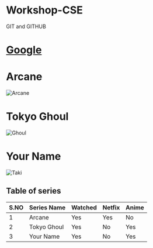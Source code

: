 # Workshop-CSE
GIT and GITHUB

# [Google](www.google.com)

# Arcane
![Arcane](https://static.wikia.nocookie.net/leagueoflegends/images/7/7d/Arcane_2021_Logo.jpg/revision/latest/scale-to-width-down/350?cb=20211024000745)

# Tokyo Ghoul
![Ghoul](https://static.wikia.nocookie.net/tokyoghoul/images/7/73/TV_Visual_season_2.png/revision/latest?cb=20141203210634)

# Your Name
![Taki](https://cinemapolis.org/wp-content/uploads/Yournameposter.jpg)

## Table of series
|S.NO|Series Name|Watched|Netfix|Anime|
|----|-----------|-------|------|-----|
|1|Arcane|Yes|Yes|No|
|2|Tokyo Ghoul|Yes|No|Yes|
|3|Your Name|Yes|No|Yes|
